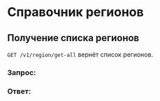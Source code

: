 # Справочник регионов

## Получение списка регионов

`GET /v1/region/get-all` вернёт список регионов.

### Запрос:

### Ответ:
